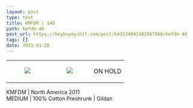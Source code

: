```yaml
---
layout: post
type: text
title: KMFDM | $40
path: kmfdm-40
post_url: https://heybuymyshit.com/post/641534091402067968/kmfdm-40
tags: []
date: 2021-01-28
---
```




<table style="width:100%;"><tr><td style="vertical-align:top;">
      <figure class="tmblr-full" data-orig-height="2048" data-orig-width="1365" data-orig-src="https://concertshirts.netlify.app/shirts/0371/0371-01.jpg"><img src="https://64.media.tumblr.com/3089ba0d2ff5234fa5bc54a7a74c0449/3c55bd957f3057be-bd/s540x810/66f227aedf98de04bdcb4e699c54dd61ad99a82c.jpg" data-orig-height="2048" data-orig-width="1365" data-orig-src="https://concertshirts.netlify.app/shirts/0371/0371-01.jpg"/></figure></td>
    <td style="vertical-align:top;">
      <figure class="tmblr-full" data-orig-height="2048" data-orig-width="1365" data-orig-src="https://concertshirts.netlify.app/shirts/0371/0371-02.jpg"><img src="https://64.media.tumblr.com/e39d00b0ddac04bcdd12c713be72dc26/3c55bd957f3057be-71/s540x810/c42cdeabbc03c29abe7582efa3e1f61e3b17ae47.jpg" data-orig-height="2048" data-orig-width="1365" data-orig-src="https://concertshirts.netlify.app/shirts/0371/0371-02.jpg"/></figure></td><td class="sold-overlay"><p class="sold-text">ON HOLD</p></td>
  </tr></table><p>
  KMFDM | North America 2011<br/>MEDIUM | 100% Cotton Preshrunk | Gildan
</p>

